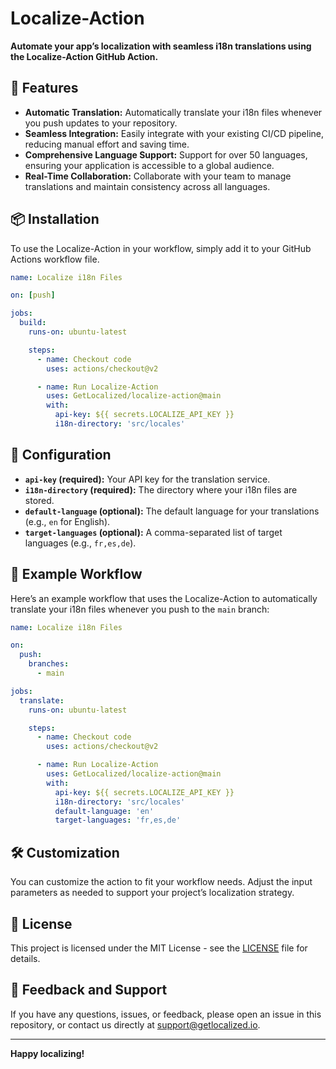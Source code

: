 
# Localize-Action

**Automate your app’s localization with seamless i18n translations using the Localize-Action GitHub Action.**

## 🚀 Features

- **Automatic Translation:** Automatically translate your i18n files whenever you push updates to your repository.
- **Seamless Integration:** Easily integrate with your existing CI/CD pipeline, reducing manual effort and saving time.
- **Comprehensive Language Support:** Support for over 50 languages, ensuring your application is accessible to a global audience.
- **Real-Time Collaboration:** Collaborate with your team to manage translations and maintain consistency across all languages.

## 📦 Installation

To use the Localize-Action in your workflow, simply add it to your GitHub Actions workflow file.

```yaml
name: Localize i18n Files

on: [push]

jobs:
  build:
    runs-on: ubuntu-latest

    steps:
      - name: Checkout code
        uses: actions/checkout@v2

      - name: Run Localize-Action
        uses: GetLocalized/localize-action@main
        with:
          api-key: ${{ secrets.LOCALIZE_API_KEY }}
          i18n-directory: 'src/locales'
```

## 🔧 Configuration

- **`api-key` (required):** Your API key for the translation service.
- **`i18n-directory` (required):** The directory where your i18n files are stored.
- **`default-language` (optional):** The default language for your translations (e.g., `en` for English).
- **`target-languages` (optional):** A comma-separated list of target languages (e.g., `fr,es,de`).

## 🎯 Example Workflow

Here’s an example workflow that uses the Localize-Action to automatically translate your i18n files whenever you push to the `main` branch:

```yaml
name: Localize i18n Files

on:
  push:
    branches:
      - main

jobs:
  translate:
    runs-on: ubuntu-latest

    steps:
      - name: Checkout code
        uses: actions/checkout@v2

      - name: Run Localize-Action
        uses: GetLocalized/localize-action@main
        with:
          api-key: ${{ secrets.LOCALIZE_API_KEY }}
          i18n-directory: 'src/locales'
          default-language: 'en'
          target-languages: 'fr,es,de'
```

## 🛠️ Customization

You can customize the action to fit your workflow needs. Adjust the input parameters as needed to support your project’s localization strategy.

## 📝 License

This project is licensed under the MIT License - see the [LICENSE](LICENSE) file for details.

## 💬 Feedback and Support

If you have any questions, issues, or feedback, please open an issue in this repository, or contact us directly at [support@getlocalized.io](mailto:support@getlocalized.io).

---

**Happy localizing!**
